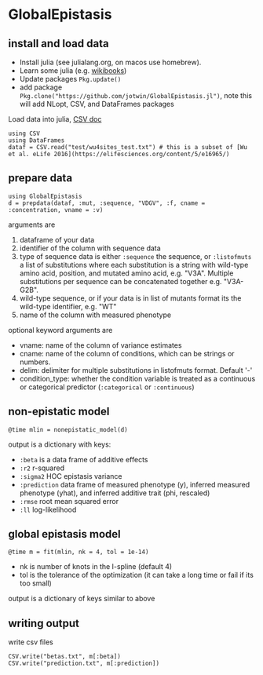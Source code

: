 # GlobalEpistasis

## install and load data
* Install julia (see julialang.org, on macos use homebrew). 
* Learn some julia (e.g. [wikibooks](https://en.wikibooks.org/wiki/Introducing_Julia))
* Update packages `Pkg.update()`
* add package `Pkg.clone("https://github.com/jotwin/GlobalEpistasis.jl")`, note this will add NLopt, CSV, and DataFrames packages

Load data into julia, [CSV doc](http://juliadata.github.io/CSV.jl/stable/)
```
using CSV
using DataFrames
dataf = CSV.read("test/wu4sites_test.txt") # this is a subset of [Wu et al. eLife 2016](https://elifesciences.org/content/5/e16965/)
```
## prepare data

```
using GlobalEpistasis
d = prepdata(dataf, :mut, :sequence, "VDGV", :f, cname = :concentration, vname = :v)
```
arguments are

1. dataframe of your data
2. identifier of the column with sequence data
3. type of sequence data is either `:sequence` the sequence, or `:listofmuts` a list of substitutions where each substitution is a string with wild-type amino acid, position, and mutated amino acid, e.g. "V3A". Multiple substitutions per sequence can be concatenated together e.g. "V3A-G2B".
4. wild-type sequence, or if your data is in list of mutants format its the wild-type identifier, e.g. "WT"
5. name of the column with measured phenotype

optional keyword arguments are

* vname: name of the column of variance estimates
* cname: name of the column of conditions, which can be strings or numbers.
* delim: delimiter for multiple substitutions in listofmuts format. Default '-'
* condition_type: whether the condition variable is treated as a continuous or categorical predictor (`:categorical` or `:continuous`)

## non-epistatic model

```
@time mlin = nonepistatic_model(d)
```

output is a dictionary with keys:
* `:beta` is a data frame of additive effects
* `:r2` r-squared
* `:sigma2` HOC epistasis variance
* `:prediction` data frame of measured phenotype (y), inferred measured phenotype (yhat), and inferred additive trait (phi, rescaled)
* `:rmse` root mean squared error
* `:ll` log-likelihood

## global epistasis model

```
@time m = fit(mlin, nk = 4, tol = 1e-14)
```
* nk is number of knots in the I-spline (default 4)
* tol is the tolerance of the optimization (it can take a long time or fail if its too small)

output is a dictionary of keys similar to above

## writing output

write csv files

```
CSV.write("betas.txt", m[:beta])
CSV.write("prediction.txt", m[:prediction])

```


